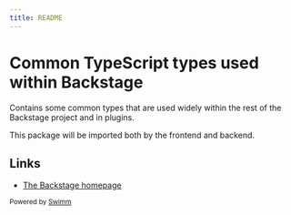 ```yaml
---
title: README
---
```

# Common TypeScript types used within Backstage

Contains some common types that are used widely within the rest of the Backstage project and in plugins.

This package will be imported both by the frontend and backend.

## Links

- [The Backstage homepage](https://backstage.io)

<SwmMeta version="3.0.0"><sup>Powered by [Swimm](https://app.swimm.io/)</sup></SwmMeta>
